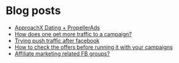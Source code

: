 # Blog posts
<!-- BLOG-POST-LIST:START -->
- [ApproachX Dating + PropellerAds](https://afflift.com/f/threads/approachx-dating-propellerads.10218/)
- [How does one get more traffic to a campaign?](https://afflift.com/f/threads/how-does-one-get-more-traffic-to-a-campaign.10230/)
- [Trying push traffic after facebook](https://afflift.com/f/threads/trying-push-traffic-after-facebook.10232/)
- [How to check the offers before running it with your campaigns](https://afflift.com/f/threads/how-to-check-the-offers-before-running-it-with-your-campaigns.8132/)
- [Affiliate marketing related FB groups?](https://afflift.com/f/threads/affiliate-marketing-related-fb-groups.10231/)
<!-- BLOG-POST-LIST:END -->
